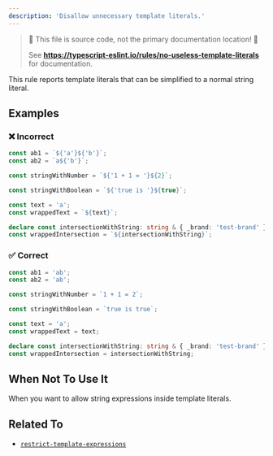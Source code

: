 ```yaml
---
description: 'Disallow unnecessary template literals.'
---
```


> 🛑 This file is source code, not the primary documentation location! 🛑
>
> See **https://typescript-eslint.io/rules/no-useless-template-literals** for documentation.

This rule reports template literals that can be simplified to a normal string literal.

## Examples

<!--tabs-->

### ❌ Incorrect

```ts
const ab1 = `${'a'}${'b'}`;
const ab2 = `a${'b'}`;

const stringWithNumber = `${'1 + 1 = '}${2}`;

const stringWithBoolean = `${'true is '}${true}`;

const text = 'a';
const wrappedText = `${text}`;

declare const intersectionWithString: string & { _brand: 'test-brand' };
const wrappedIntersection = `${intersectionWithString}`;
```

### ✅ Correct

```ts
const ab1 = 'ab';
const ab2 = 'ab';

const stringWithNumber = `1 + 1 = 2`;

const stringWithBoolean = `true is true`;

const text = 'a';
const wrappedText = text;

declare const intersectionWithString: string & { _brand: 'test-brand' };
const wrappedIntersection = intersectionWithString;
```

<!--/tabs-->

## When Not To Use It

When you want to allow string expressions inside template literals.

## Related To

- [`restrict-template-expressions`](https://github.com/typescript-eslint/typescript-eslint/tree/main/packages/eslint-plugin/docs/rules/restrict-template-expressions.md)
